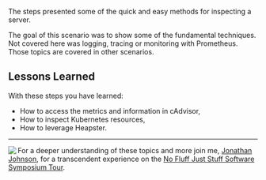 The steps presented some of the quick and easy methods for inspecting a server.

The goal of this scenario was to show some of the fundamental techniques. Not covered here was logging, tracing or monitoring with Prometheus. Those topics are covered in other scenarios.

## Lessons Learned ##

With these steps you have learned:

- How to access the metrics and information in cAdvisor,
- How to inspect Kubernetes resources, 
- How to leverage Heapster.

------
<img align="left" src="/javajon/courses/kubernetes-fundamentals/first-app/assets/nfjs.png">

For a deeper understanding of these topics and more join me, [Jonathan Johnson](https://www.linkedin.com/in/javajon/), for a transcendent experience on the [No Fluff Just Stuff Software Symposium Tour](https://nofluffjuststuff.com/home/main).